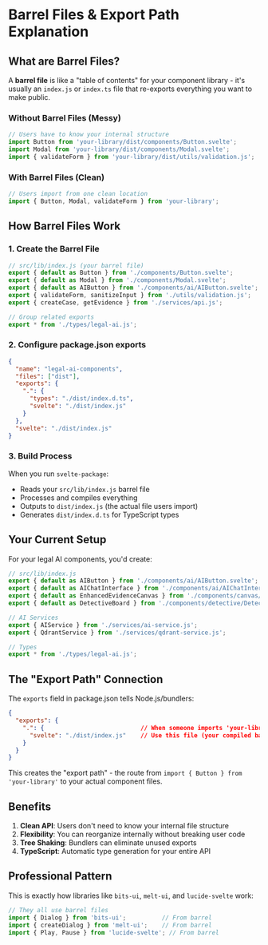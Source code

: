 # Barrel Files & Export Path Explanation

## What are Barrel Files?

A **barrel file** is like a "table of contents" for your component library - it's usually an `index.js` or `index.ts` file that re-exports everything you want to make public.

### Without Barrel Files (Messy)
```javascript
// Users have to know your internal structure
import Button from 'your-library/dist/components/Button.svelte';
import Modal from 'your-library/dist/components/Modal.svelte';
import { validateForm } from 'your-library/dist/utils/validation.js';
```

### With Barrel Files (Clean)
```javascript
// Users import from one clean location
import { Button, Modal, validateForm } from 'your-library';
```

## How Barrel Files Work

### 1. Create the Barrel File
```javascript
// src/lib/index.js (your barrel file)
export { default as Button } from './components/Button.svelte';
export { default as Modal } from './components/Modal.svelte'; 
export { default as AIButton } from './components/ai/AIButton.svelte';
export { validateForm, sanitizeInput } from './utils/validation.js';
export { createCase, getEvidence } from './services/api.js';

// Group related exports
export * from './types/legal-ai.js';
```

### 2. Configure package.json exports
```json
{
  "name": "legal-ai-components",
  "files": ["dist"],
  "exports": {
    ".": {
      "types": "./dist/index.d.ts",
      "svelte": "./dist/index.js"
    }
  },
  "svelte": "./dist/index.js"
}
```

### 3. Build Process
When you run `svelte-package`:
- Reads your `src/lib/index.js` barrel file
- Processes and compiles everything  
- Outputs to `dist/index.js` (the actual file users import)
- Generates `dist/index.d.ts` for TypeScript types

## Your Current Setup

For your legal AI components, you'd create:

```javascript
// src/lib/index.js
export { default as AIButton } from './components/ai/AIButton.svelte';
export { default as AIChatInterface } from './components/ai/AIChatInterface.svelte';
export { default as EnhancedEvidenceCanvas } from './components/canvas/EnhancedEvidenceCanvas.svelte';
export { default as DetectiveBoard } from './components/detective/DetectiveBoard.svelte';

// AI Services
export { AIService } from './services/ai-service.js';
export { QdrantService } from './services/qdrant-service.js';

// Types
export * from './types/legal-ai.js';
```

## The "Export Path" Connection

The `exports` field in package.json tells Node.js/bundlers:

```json
{
  "exports": {
    ".": {                           // When someone imports 'your-library'
      "svelte": "./dist/index.js"    // Use this file (your compiled barrel)
    }
  }
}
```

This creates the "export path" - the route from `import { Button } from 'your-library'` to your actual component files.

## Benefits

1. **Clean API**: Users don't need to know your internal file structure
2. **Flexibility**: You can reorganize internally without breaking user code  
3. **Tree Shaking**: Bundlers can eliminate unused exports
4. **TypeScript**: Automatic type generation for your entire API

## Professional Pattern

This is exactly how libraries like `bits-ui`, `melt-ui`, and `lucide-svelte` work:

```javascript
// They all use barrel files
import { Dialog } from 'bits-ui';          // From barrel
import { createDialog } from 'melt-ui';    // From barrel  
import { Play, Pause } from 'lucide-svelte'; // From barrel
```